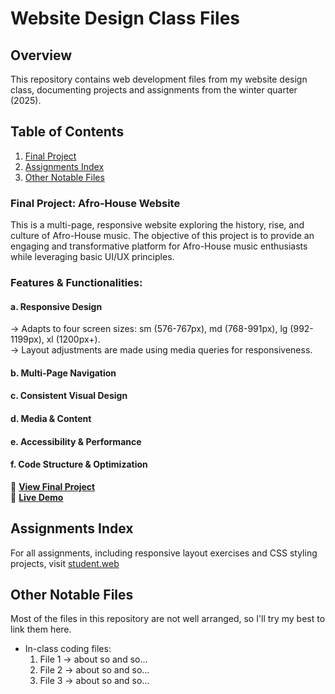 # Website Design Class Files
## Overview
This repository contains web development files from my website design class, documenting projects and assignments from the winter quarter (2025).

## Table of Contents
1. [Final Project](#)
2. [Assignments Index](#)
3. [Other Notable Files](#)

### Final Project: Afro-House Website
This is a multi-page, responsive website exploring the history, rise, and culture of Afro-House music. The objective of this project is to provide an engaging and transformative platform for Afro-House music enthusiasts while leveraging basic UI/UX principles.

### Features & Functionalities:
#### a. Responsive Design
-> Adapts to four screen sizes: sm (576-767px), md (768-991px), lg (992-1199px), xl (1200px+). <br>
-> Layout adjustments are made using media queries for responsiveness.

#### b. Multi-Page Navigation
#### c. Consistent Visual Design
#### d. Media & Content
#### e. Accessibility & Performance
#### f. Code Structure & Optimization

🔗 **[View Final Project](https://studentweb.cdm.depaul.edu/vkimani/final_project/homepage.html)** <br>
🔗 **[Live Demo](#)**

## Assignments Index
For all assignments, including responsive layout exercises and CSS styling projects, visit [student.web](#)

## Other Notable Files
Most of the files in this repository are not well arranged, so I'll try my best to link them here.
- In-class coding files:
    1. File 1 -> about so and so...
    2. File 2 -> about so and so...
    3. File 3 -> about so and so...
  


